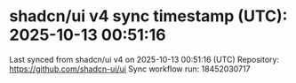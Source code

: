 # shadcn/ui v4 sync timestamp (UTC): 2025-10-13 00:51:16
Last synced from shadcn/ui v4 on 2025-10-13 00:51:16 (UTC)
Repository: https://github.com/shadcn-ui/ui
Sync workflow run: 18452030717
